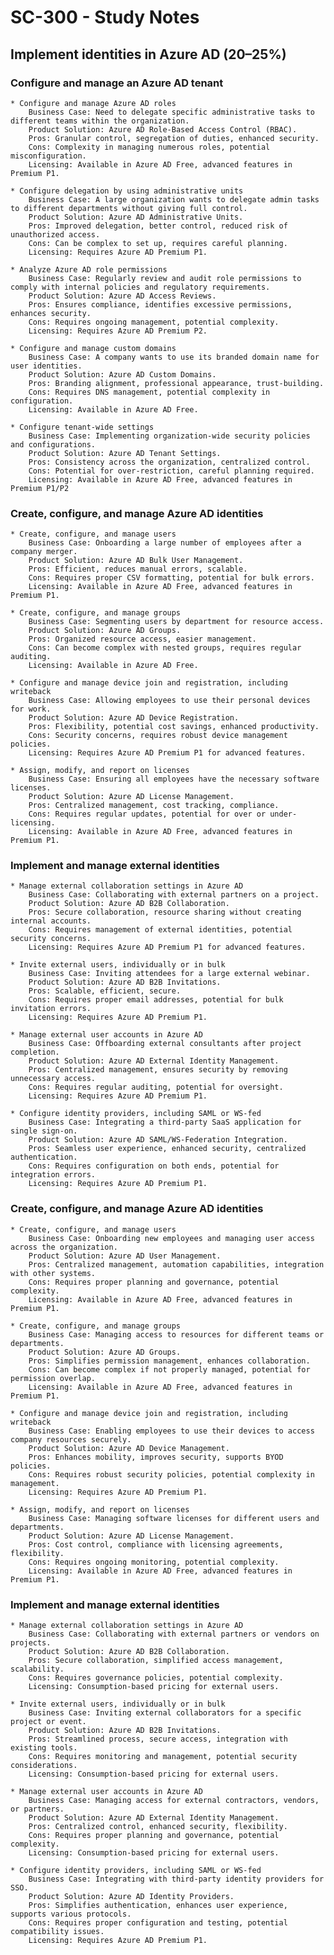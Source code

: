 # SC-300 - Study Notes  

## Implement identities in Azure AD (20–25%)

### Configure and manage an Azure AD tenant

    * Configure and manage Azure AD roles
        Business Case: Need to delegate specific administrative tasks to different teams within the organization.
        Product Solution: Azure AD Role-Based Access Control (RBAC).
        Pros: Granular control, segregation of duties, enhanced security.
        Cons: Complexity in managing numerous roles, potential misconfiguration.
        Licensing: Available in Azure AD Free, advanced features in Premium P1.

    * Configure delegation by using administrative units
        Business Case: A large organization wants to delegate admin tasks to different departments without giving full control.
        Product Solution: Azure AD Administrative Units.
        Pros: Improved delegation, better control, reduced risk of unauthorized access.
        Cons: Can be complex to set up, requires careful planning.
        Licensing: Requires Azure AD Premium P1.

    * Analyze Azure AD role permissions
        Business Case: Regularly review and audit role permissions to comply with internal policies and regulatory requirements.
        Product Solution: Azure AD Access Reviews.
        Pros: Ensures compliance, identifies excessive permissions, enhances security.
        Cons: Requires ongoing management, potential complexity.
        Licensing: Requires Azure AD Premium P2.

    * Configure and manage custom domains
        Business Case: A company wants to use its branded domain name for user identities.
        Product Solution: Azure AD Custom Domains.
        Pros: Branding alignment, professional appearance, trust-building.
        Cons: Requires DNS management, potential complexity in configuration.
        Licensing: Available in Azure AD Free.

    * Configure tenant-wide settings
        Business Case: Implementing organization-wide security policies and configurations.
        Product Solution: Azure AD Tenant Settings.
        Pros: Consistency across the organization, centralized control.
        Cons: Potential for over-restriction, careful planning required.
        Licensing: Available in Azure AD Free, advanced features in Premium P1/P2

### Create, configure, and manage Azure AD identities

    * Create, configure, and manage users
        Business Case: Onboarding a large number of employees after a company merger.
        Product Solution: Azure AD Bulk User Management.
        Pros: Efficient, reduces manual errors, scalable.
        Cons: Requires proper CSV formatting, potential for bulk errors.
        Licensing: Available in Azure AD Free, advanced features in Premium P1.

    * Create, configure, and manage groups
        Business Case: Segmenting users by department for resource access.
        Product Solution: Azure AD Groups.
        Pros: Organized resource access, easier management.
        Cons: Can become complex with nested groups, requires regular auditing.
        Licensing: Available in Azure AD Free.

    * Configure and manage device join and registration, including writeback
        Business Case: Allowing employees to use their personal devices for work.
        Product Solution: Azure AD Device Registration.
        Pros: Flexibility, potential cost savings, enhanced productivity.
        Cons: Security concerns, requires robust device management policies.
        Licensing: Requires Azure AD Premium P1 for advanced features.

    * Assign, modify, and report on licenses
        Business Case: Ensuring all employees have the necessary software licenses.
        Product Solution: Azure AD License Management.
        Pros: Centralized management, cost tracking, compliance.
        Cons: Requires regular updates, potential for over or under-licensing.
        Licensing: Available in Azure AD Free, advanced features in Premium P1.

### Implement and manage external identities

    * Manage external collaboration settings in Azure AD
        Business Case: Collaborating with external partners on a project.
        Product Solution: Azure AD B2B Collaboration.
        Pros: Secure collaboration, resource sharing without creating internal accounts.
        Cons: Requires management of external identities, potential security concerns.
        Licensing: Requires Azure AD Premium P1 for advanced features.

    * Invite external users, individually or in bulk
        Business Case: Inviting attendees for a large external webinar.
        Product Solution: Azure AD B2B Invitations.
        Pros: Scalable, efficient, secure.
        Cons: Requires proper email addresses, potential for bulk invitation errors.
        Licensing: Requires Azure AD Premium P1.

    * Manage external user accounts in Azure AD
        Business Case: Offboarding external consultants after project completion.
        Product Solution: Azure AD External Identity Management.
        Pros: Centralized management, ensures security by removing unnecessary access.
        Cons: Requires regular auditing, potential for oversight.
        Licensing: Requires Azure AD Premium P1.

    * Configure identity providers, including SAML or WS-fed
        Business Case: Integrating a third-party SaaS application for single sign-on.
        Product Solution: Azure AD SAML/WS-Federation Integration.
        Pros: Seamless user experience, enhanced security, centralized authentication.
        Cons: Requires configuration on both ends, potential for integration errors.
        Licensing: Requires Azure AD Premium P1.

   ### Create, configure, and manage Azure AD identities

    * Create, configure, and manage users
        Business Case: Onboarding new employees and managing user access across the organization.
        Product Solution: Azure AD User Management.
        Pros: Centralized management, automation capabilities, integration with other systems.
        Cons: Requires proper planning and governance, potential complexity.
        Licensing: Available in Azure AD Free, advanced features in Premium P1.

    * Create, configure, and manage groups
        Business Case: Managing access to resources for different teams or departments.
        Product Solution: Azure AD Groups.
        Pros: Simplifies permission management, enhances collaboration.
        Cons: Can become complex if not properly managed, potential for permission overlap.
        Licensing: Available in Azure AD Free, advanced features in Premium P1.

    * Configure and manage device join and registration, including writeback
        Business Case: Enabling employees to use their devices to access company resources securely.
        Product Solution: Azure AD Device Management.
        Pros: Enhances mobility, improves security, supports BYOD policies.
        Cons: Requires robust security policies, potential complexity in management.
        Licensing: Requires Azure AD Premium P1.

    * Assign, modify, and report on licenses
        Business Case: Managing software licenses for different users and departments.
        Product Solution: Azure AD License Management.
        Pros: Cost control, compliance with licensing agreements, flexibility.
        Cons: Requires ongoing monitoring, potential complexity.
        Licensing: Available in Azure AD Free, advanced features in Premium P1.

### Implement and manage external identities

    * Manage external collaboration settings in Azure AD
        Business Case: Collaborating with external partners or vendors on projects.
        Product Solution: Azure AD B2B Collaboration.
        Pros: Secure collaboration, simplified access management, scalability.
        Cons: Requires governance policies, potential complexity.
        Licensing: Consumption-based pricing for external users.

    * Invite external users, individually or in bulk
        Business Case: Inviting external collaborators for a specific project or event.
        Product Solution: Azure AD B2B Invitations.
        Pros: Streamlined process, secure access, integration with existing tools.
        Cons: Requires monitoring and management, potential security considerations.
        Licensing: Consumption-based pricing for external users.

    * Manage external user accounts in Azure AD
        Business Case: Managing access for external contractors, vendors, or partners.
        Product Solution: Azure AD External Identity Management.
        Pros: Centralized control, enhanced security, flexibility.
        Cons: Requires proper planning and governance, potential complexity.
        Licensing: Consumption-based pricing for external users.

    * Configure identity providers, including SAML or WS-fed
        Business Case: Integrating with third-party identity providers for SSO.
        Product Solution: Azure AD Identity Providers.
        Pros: Simplifies authentication, enhances user experience, supports various protocols.
        Cons: Requires proper configuration and testing, potential compatibility issues.
        Licensing: Requires Azure AD Premium P1.
